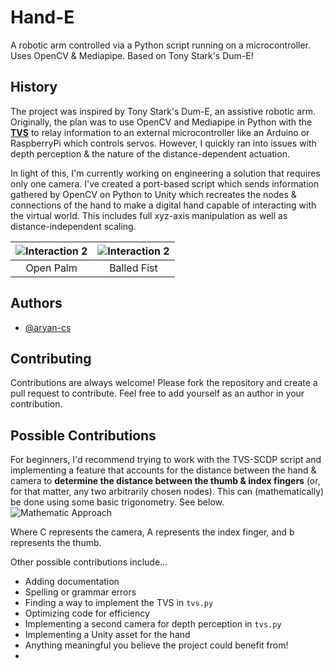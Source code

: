 
# Hand-E

A robotic arm controlled via a Python script running on a microcontroller. Uses OpenCV & Mediapipe. Based on Tony Stark's Dum-E!


## History

The project was inspired by Tony Stark's Dum-E, an assistive robotic arm. Originally, the plan was to use OpenCV and Mediapipe in Python with the [**TVS**](https://github.com/aryan-cs/hand-e/tree/master/tvs-scdp#two-vector-system-for-single-camera-depth-perception) to relay information to an external microcontroller like an Arduino or RaspberryPi which controls servos. However, I quickly ran into issues with depth perception & the nature of the distance-dependent actuation. 

In light of this, I'm currently working on engineering a solution that requires only one camera. I've created a port-based script which sends information gathered by OpenCV on Python to Unity which recreates the nodes & connections of the hand to make a digital hand capable of interacting with the virtual world. This includes full xyz-axis manipulation as well as distance-independent scaling.

| ![Interaction 2](https://lh3.googleusercontent.com/pw/ABLVV84hIRsn4nlld6xmNToIqx2rHR_R6gm1fgFN5x5421g2DBhCQLGuFomeDDR9VGBwSmXpXrszMlu2Fh-VaIou07RdcOudRpc-fyZRmJOmBWE_GBEDqUXmsCLBbN5njfY7sWXze07Bu86imwv9DZ-A9oFuVIEMyqw6eH_RkQGyGIYYVFH-ZlHmjXask5f26QAoakNF3RWehiA2ewoSXVGrup3gaXvGLsIOzZJG14pQhUAQI3KfGx1qwT8ET7ZNUbpF4N9wuYDZy4AODbllIT621FcsGJtaE26MOdTbHxCZVaG46uQgNERqS062P_YMR-CLYBAQHH1GZ-XVcWfZg3kp7bLztSnLR7YIewP5Y4od2rx78duqMzO_7cbSJbCii8krpdwv1aSv3eN_wMBmfucyQZH3J0V2TxY6m4kmFIeg8vlc9pHI9hd6DS2p6oV1Z4ONHf9iwaqf5MketJP7qdvmuX8iDpsEhVpkwwqdlI3aiFucadZ3HKl1s2QznaaFXDtE-5WjIA2p1FeBrnB_M0qzxDYa-zmvhSdVahNxfee5RTVcSEKLdavzumJq4tOl4VOxk_bOHCmo8WKfytuZddgTnq8RzxR7sELOeOlUXwnVDYUnnw3o96_MRZeFAK_kj7SNzPwikWP2WnlH1w4TUK-WBNgCAy79VtmO5_xWSgNElvC9aoWpsfyff6DBiJrYSut3H1IQFcgtYIQm1Px2wd9GKdXSRrs8TuwFuvzwyRG73DgQIChyk0mvWYAfsI7MNFnhmKJWTkLMxgrJPM6XC5X57zmTwQsktveUusvO-S20SQ7qucBp1AAjnts9Rea-oKf6vCbxpNv_VPy2wND12Gplm9KH6yiRbnWlGkxAD_fvvBE54yyIgnVfCsG3djsVJwLHj3b3kr3g8gfvTCcVI63mGKsJPz0cx_LK0jr0Tzmb98VDehning3yuhvVmumv3rXNhhj7vFRy--tvPkx5gZLHoQw4DjaURHuWuSpJyf0KFusAM_W7INsl2ipZuETzIZeZv78RBVWUQ9yZ5xF2zH2pFM96lCryM1-V5k5fpHiaJPjOjDbOa_8q2Tle7O3ks2zqhUTOaVnvjnC2ovKsU5QCaTwIVeagdx4qZbFdPwSiNAvzFEfJL-963MShh85UxQ8Sx0IIgi7yghYMD4i7fB_nTT3aEGTnjpH-pKvctLtH54eq8hU3as46191seaTfmKASPE8vdKgGEx_2n8FyqS5bSQbgRgNwyXkgxVzWLbIBHu6M=w400-h400-no?authuser=0&quot) | ![Interaction 2](https://lh3.googleusercontent.com/pw/ABLVV86bWnEbLc8aM3KXPHNrakY6jnoQ7xfkDUhq_zCx7493KbCCWvYqQISsn1Ysw5FIQzUAdOJzUFDO3ZzoulG6_vFPh2-dLvC-wMnRndgWFOoSs2kar9tGfy_qFTCQoPntR95A6WKanq4SumM3QBIEhrgLzl3eVWKDaVmx4LvRV059FEH2R8WpEQDd4kE51QvuAimrQcKW67FTdv40A4bi-JdfbEWVxlYMhhs_znT1c6BnTsc99XGhVbM9T1MD3PYKW-n7wVXerk7D4e8b8GNGF6eccm0owNkc43oLWF4lLG-Knzv5iGFSP6NjV4mjxz6tkU3QfSMa2Y03dZT64w113jvgYqOez23LBY-vxr-ztVlEIpMwXAbbSIDG37eCDygpL7ZLVXaXDZj9519usuOPND8lAvJ_J8UyD-F2cjyTXNdxmwiyNiC_vWZxOk-SC1YRqcfmuhFHg6vgMA-PXpje8E-nELtucjf1PipzKCcT8uEQbfF50Nj1Zd-Kjy_0swRmxX0tw_T7mYLnXvpSNQLn7b9tyzT-qsEPxkw14AbZHcY_e36aX6WYF3BnplYooQd7M5eRo7fN3Hqx_DGYVmsf913RZfS5rsj60JVaKWGZyE0oFP2szHL3KVCWJVXYZG81vNEpBK1XNnflfSGAtYduJ5qxUfTYA_MpHcn1S0wUsB9Iix1Mz6AEz5CZUpEulyayKgmhZcEGfj8mXaDECHr4ye0mt2otS9vXyDY1x6CJrSv60uuIHMhwswQ8Nb49odrtjTeMPgxKsaqTOfMxCHPRSG0-eY59vdt0RYphHF_dVFaG8QXmiyrlz29hILmEwrUyGZ2FYkfqVuLzBjr0gjzyK791e8uWR8Fus8qRD_at41X7eu-bcVV9Wg-rVG7qfp1PnfmAAivd76Up_o9-VQqg_8S14y1Pv3aANugZjAXI68s1Dc2RgHg95BRtkG9KUP10lFhnxDdAoWZ86feV-sWn-brlVdT0pemtKMC4In9UGU8rFQENil1J4eL714jI2LYFRxNeq3gAcCjEO2IIjbBGurKRL5-F9v5u-zntAjkxgPnFqHec-dlvFvFImkDjYEeYRgOSp09-yPP3LmRtm0iGAxoM1Y4XUQ-mK0BoYXsiw8GnrCtScIem6_s4OFA81IYnohDwlP7zZgB4LhtjSq-yqiUEBMidgjWt7Z3FV5T3VAntavjjhF3rBfke1gB1cMb9bzK1Hnh3KtSVdiNw2vR9WIoG2Jnxh00npbefEc_0O2Lv=w3500-h400-no?authuser=0&quot) |
|     :---:      |     :---:      |
| Open Palm | Balled Fist |

## Authors

- [@aryan-cs](https://www.github.com/aryan-cs)


## Contributing

Contributions are always welcome! Please fork the repository and create a pull request to contribute. Feel free to add yourself as an author in your contribution.


## Possible Contributions

For beginners, I'd recommend trying to work with the TVS-SCDP script and implementing a feature that accounts for the distance between the hand & camera to **determine the distance between the thumb & index fingers** (or, for that matter, any two arbitrarily chosen nodes). This can (mathematically) be done using some basic trigonometry. See below.
![Mathematic Approach](https://lh3.googleusercontent.com/pw/ABLVV87N23eN-vubOYyOMtdn-5643SNrh2KA6PLtccfV_Di9rlhsAPXCXCwS8vKNgfIn4-tmAbNNbTqjrp4CNII9PVKiNsbCnKHRew3QEbbesimsxKbvZXTZ81m78wEgVH3adXZZcBII4lgTsG1upX5R7WGIlmg_Z2tEnHblhdO1vJkA9bNe_CcPepIHM8M1bP8nydVHMSBA7XyK5xgGOBWBB9GLD1JLGRpYYL52uHlFEuoerVXuzuANZWQBq3_ECDinCHc9CkLKxn6oa_ndFQkicTc5RaAHzRz0xuHM1wzjJwR48g3WK6zJBjUDIq9H4hK5puVz2P67ruvuZ39J-9pLuKvTpGlUoKkRkocDfbrj5GDd9FnkxFFUqmoOlQU4v-jyPTA4aNzG2gAN23OmrbNSt9wJvCHE07b2T092WOYEBUUv5pXBWEKNxWxasB-ujxD8Zb_LYFgomBXMR0paV1awFl_T5qWqvOecaIZ-JXxh5TdwVBC2KaX746xP8HyHNV4Pu_lVnm51ZWB3r1kLLD_hgTHENNwSbCFsW4jMf__4y7C9HWOICChw9Yn0jdi66dnNYpzfJ_KCObWpcbSsI3nu865-VuNBWcUo4olUZcjfqDfxwGDgZS6N9tKJsIqibkok7QwIj9CRCbQvw9EdLdCl1Eof1Pb5CFhQOeknQqop0ZXrYjTU3zMMJRAGe8SvuozJewuOrbZk5RtS_SvTK8YWWTmNI-8_tkGuMA7zjSo_R4U5gt_jnsWFvwBu84-Jnj1Ej_VyImS3j7ifkVlf8qlgj7psy6idEgB2-Grk3CqrmKOqJ_crKdClbzzjAUup12cdpKff7nRrWPNpp-PWGs73vYKSyF-GWkTN0xIFJGKYT6uIi-Ifw_AwuNxsf31qCq9kggrQdsKMJrhjmyhzVbUYjJU68H5Fg_ICgTmIsf1pGLuTeFJKDC9e7DrdUbkH8FnU2fHS1OtOyAW_3tlV4R4uDhgB08cMVlqSCY3WwPEtPp--bX1HDdKW-CxJ_1EVpXDRz8l8MLhC9BOWhoFQTI-H_3JtO9j2bn4FPkmAe-PvTSVF1fxBIOWGhtSeBuhIvgxfropA2qbxrx4VrCpxKOewXjlycMODhE08VgMXRTjHR2FVOl5woKGyVbOD4uvRg2JC84yu0W35NaHqoI1XYvbmkhuY5teLekfKtYStzKEJTV-L1kwhmVGwOOUmGt7At-k-hfNQ2QhZBNlG97Se89J94m8zen2tBDmBn79wqc6Y8JEB=w400-h400-no?authuser=0&quot)

Where C represents the camera, A represents the index finger, and b represents the thumb.

Other possible contributions include...
- Adding documentation
- Spelling or grammar errors
- Finding a way to implement the TVS in `tvs.py`
- Optimizing code for efficiency
- Implementing a second camera for depth perception in `tvs.py`
- Implementing a Unity asset for the hand
- Anything meaningful you believe the project could benefit from!
- 
